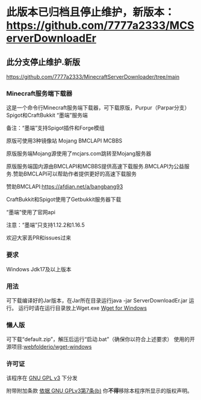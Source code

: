 # 此版本已归档且停止维护，新版本：https://github.com/7777a2333/MCServerDownloadEr
## 此分支停止维护.新版
https://github.com/7777a2333/MinecraftServerDownloader/tree/main

### Minecraft服务端下载器
这是一个命令行Minecraft服务端下载器，可下载原版，Purpur（Parpar分支）Spigot和CraftBukkit “墨端”服务端

备注：“墨端”支持Spigot插件和Forge模组

原版可使用3种镜像站 Mojang BMCLAPI MCBBS

原版服务端Mojang源使用了mcjars.com跳转至Mojang服务器

原版服务端国内源由BMCLAPI和MCBBS提供高速下载服务.BMCLAPI为公益服务.赞助BMCLAPI可以帮助作者提供更好的高速下载服务

赞助BMCLAPI:https://afdian.net/a/bangbang93

CraftBukkit和Spigot使用了Getbukkit服务器下载

“墨端”使用了官网api

注意：“墨端”只支持1.12.2和1.16.5

欢迎大家丢PR和issues过来

### 要求
Windows Jdk17及以上版本
### 用法
可下载编译好的Jar版本，在Jar所在目录运行java -jar ServerDownloadEr.jar 运行。
运行时请在运行目录放上Wget.exe
[Wget for Windows](https://github.com/webfolderio/wget-windows)
### 懒人版
可下载“default.zip”，解压后运行“启动.bat”（确保你以符合上述要求）
使用的开源项目:[webfolderio/wget-windows](https://github.com/webfolderio/wget-windows)
### 许可证
该程序在 [GNU GPL v3](https://www.gnu.org/licenses/gpl-3.0.html) 下分发

附带附加条款
[依据 GNU GPLv3第7条(b)](https://github.com/7777a2333/MinecraftServerDownloader/blob/main/LICENSE#L368-L370)
你**不得**移除本程序所显示的版权声明。
